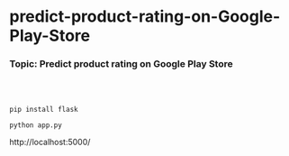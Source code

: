 # predict-product-rating-on-Google-Play-Store
 ### <strong>Topic: Predict product rating on Google Play Store</strong>
<br>
<br>

``` 
pip install flask
```
```
python app.py
```
http://localhost:5000/
```
